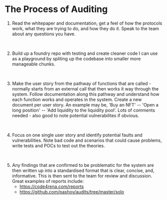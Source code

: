 # The Process of Auditing

1. Read the whitepaper and documentation, get a feel of how the protocols work, what they are trying to do, and how they do it. Speak to the team about any questions you have.
<br>

2. Build up a foundry repo with testing and create cleaner code I can use as a playground by spliting up the codebase into smaller more manageable chunks.
<br>

3. Make the user story from the pathway of functions that are called - normally starts from an external call that then works it way through the system. Follow documentation along this pathway and understand how each function works and operates in the system. Create a new document per user story. An example may be, 'Buy an NFT' -- 'Open a long position' -- 'Add liquidity to the liquidity pool'. Lots of comments needed - also good to note potential vulnerabilites if obvious.
<br>

4. Focus on one single user story and identify potential faults and vulnerabilities. Note bad code and scenarios that could cause problems, write tests and POCs to test out the theories.
<br>

5. Any findings that are confirmed to be problematic for the system are then written up into a standardised format that is clear, concise, and, informative. This is then sent to the team for review and discussion. Great examples of reports include:
    - https://code4rena.com/reports
    - https://github.com/pashov/audits/tree/master/solo

